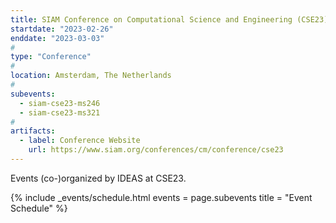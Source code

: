 ```yaml
---
title: SIAM Conference on Computational Science and Engineering (CSE23)
startdate: "2023-02-26"
enddate: "2023-03-03"
#
type: "Conference" 
#
location: Amsterdam, The Netherlands
#
subevents:
  - siam-cse23-ms246
  - siam-cse23-ms321
#
artifacts:
  - label: Conference Website
    url: https://www.siam.org/conferences/cm/conference/cse23
---
```


Events (co-)organized by IDEAS at CSE23.

{% include _events/schedule.html
   events = page.subevents
   title = "Event Schedule"
%}

